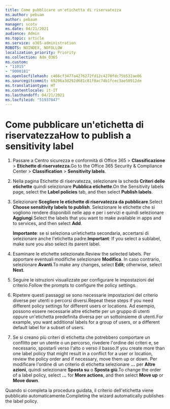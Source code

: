 ```yaml
---
title: Come pubblicare un'etichetta di riservatezza
ms.author: pebuam
author: pebaum
manager: scotv
ms.date: 04/21/2021
audience: Admin
ms.topic: article
ms.service: o365-administration
ROBOTS: NOINDEX, NOFOLLOW
localization_priority: Priority
ms.collection: Adm_O365
ms.custom:
- "11015"
- "9000181"
ms.openlocfilehash: c466cf3477a4276272fd12c4270fdc75b532ae06
ms.sourcegitcommit: 69206a3d292d681c81f0ac74b1fcec3ae50912de
ms.translationtype: HT
ms.contentlocale: it-IT
ms.lasthandoff: 04/21/2021
ms.locfileid: "51937847"
---
```

# <a name="how-to-publish-a-sensitivity-label"></a><span data-ttu-id="4774e-102">Come pubblicare un'etichetta di riservatezza</span><span class="sxs-lookup"><span data-stu-id="4774e-102">How to publish a sensitivity label</span></span>

1. <span data-ttu-id="4774e-103">Passare a Centro sicurezza e conformità di Office 365 > **Classificazione** > **Etichette di riservatezza**.</span><span class="sxs-lookup"><span data-stu-id="4774e-103">Go to the Office 365 Security & Compliance Center > **Classification** > **Sensitivity labels**.</span></span>

1. <span data-ttu-id="4774e-104">Nella pagina Etichette di riservatezza, selezionare la scheda **Criteri delle etichette** quindi selezionare **Pubblica etichette**.</span><span class="sxs-lookup"><span data-stu-id="4774e-104">On the Sensitivity labels page, select the **Label policies** tab, and then select **Publish labels**.</span></span>

1. <span data-ttu-id="4774e-105">Selezionare **Scegliere le etichette di riservatezza da pubblicare**.</span><span class="sxs-lookup"><span data-stu-id="4774e-105">Select **Choose sensitivity labels to publish**.</span></span> <span data-ttu-id="4774e-106">Selezionare le etichette che si vogliono rendere disponibili nelle app e per i servizi e quindi selezionare **Aggiungi**.</span><span class="sxs-lookup"><span data-stu-id="4774e-106">Select the labels that you want to make available in apps and to services, and then select **Add**.</span></span>

    <span data-ttu-id="4774e-107">**Importante**: se si seleziona un’etichetta secondaria, accertarsi di selezionare anche l'etichetta padre.</span><span class="sxs-lookup"><span data-stu-id="4774e-107">**Important**: If you select a sublabel, make sure you also select its parent label.</span></span>

1. <span data-ttu-id="4774e-108">Esaminare le etichette selezionate.</span><span class="sxs-lookup"><span data-stu-id="4774e-108">Review the selected labels.</span></span> <span data-ttu-id="4774e-109">Per apportare eventuali modifiche selezionare **Modifica**. In caso contrario, selezionare **Avanti**.</span><span class="sxs-lookup"><span data-stu-id="4774e-109">To make any changes, select **Edit**; otherwise, select **Next**.</span></span>

1. <span data-ttu-id="4774e-110">Seguire le istruzioni visualizzate per configurare le impostazioni del criterio.</span><span class="sxs-lookup"><span data-stu-id="4774e-110">Follow the prompts to configure the policy settings.</span></span>

1. <span data-ttu-id="4774e-111">Ripetere questi passaggi se sono necessarie impostazioni del criterio diverse per utenti o percorsi diversi.</span><span class="sxs-lookup"><span data-stu-id="4774e-111">Repeat these steps if you need different policy settings for different users or locations.</span></span> <span data-ttu-id="4774e-112">Ad esempio, possono essere necessarie altre etichette per un gruppo di utenti oppure un'etichetta predefinita diversa per un sottoinsieme di utenti.</span><span class="sxs-lookup"><span data-stu-id="4774e-112">For example, you want additional labels for a group of users, or a different default label for a subset of users.</span></span>

1. <span data-ttu-id="4774e-113">Se si creano più criteri di etichetta che potrebbero comportare un conflitto per un utente o un percorso, rivedere l'ordine dei criteri e, se necessario, spostarli verso l'alto o verso il basso.</span><span class="sxs-lookup"><span data-stu-id="4774e-113">If you create more than one label policy that might result in a conflict for a user or location, review the policy order and if necessary, move them up or down.</span></span> <span data-ttu-id="4774e-114">Per modificare l'ordine di un criterio di etichetta selezionare **...** per **Altre azioni**, quindi selezionare **Sposta su** o **Sposta giù**.</span><span class="sxs-lookup"><span data-stu-id="4774e-114">To change the order of a label policy, select **...** for **More actions**, and then select **Move up** or **Move down**.</span></span>

<span data-ttu-id="4774e-115">Quando si completa la procedura guidata, il criterio dell'etichetta viene pubblicato automaticamente.</span><span class="sxs-lookup"><span data-stu-id="4774e-115">Completing the wizard automatically publishes the label policy.</span></span>